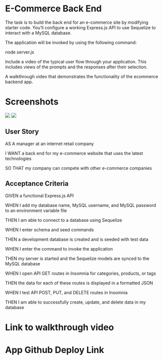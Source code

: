 # E-Commerce Back End

The task is to build the back end for an e-commerce site by modifying starter code. You’ll configure a working Express.js API to use Sequelize to interact with a MySQL database.

The application will be invoked by using the following command:

node server.js

Include a video of the typical user flow through your application. This includes views of the prompts and the responses after their selection.


A walkthrough video that demonstrates the functionality of the ecommerce backend app.



# Screenshots


<img src="./assets/images/screen_appview.png">


<img src="./assets/images/note_screen.png">




## User Story

AS A manager at an internet retail company

I WANT a back end for my e-commerce website that uses the latest technologies

SO THAT my company can compete with other e-commerce companies


## Acceptance Criteria


GIVEN a functional Express.js API

WHEN I add my database name, MySQL username, and MySQL password to an environment variable file

THEN I am able to connect to a database using Sequelize

WHEN I enter schema and seed commands

THEN a development database is created and is seeded with test data

WHEN I enter the command to invoke the application

THEN my server is started and the Sequelize models are synced to the MySQL database

WHEN I open API GET routes in Insomnia for categories, products, or tags

THEN the data for each of these routes is displayed in a formatted JSON

WHEN I test API POST, PUT, and DELETE routes in Insomnia

THEN I am able to successfully create, update, and delete data in my database


# Link to walkthrough video




# App Github Deploy Link







